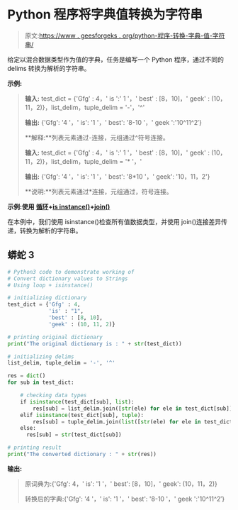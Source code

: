 # Python 程序将字典值转换为字符串

> 原文:[https://www . geesforgeks . org/python-程序-转换-字典-值-字符串/](https://www.geeksforgeeks.org/python-program-to-convert-dictionary-values-to-strings/)

给定以混合数据类型作为值的字典，任务是编写一个 Python 程序，通过不同的 delims 转换为解析的字符串。

**示例:**

> **输入:** test_dict = {'Gfg' : 4，' is ':' 1 '，' best' : [8，10]，' geek' : (10，11，2)}，list_delim，tuple_delim = '-'，'^'
> 
> **输出:** {'Gfg': '4 '，' is': '1 '，' best': '8-10 '，' geek ':'10^11^2′}
> 
> **解释:**列表元素通过-连接，元组通过^符号连接。
> 
> **输入:** test_dict = {'Gfg' : 4，' is ':' 1 '，' best' : [8，10]，' geek' : (10，11，2)}，list_delim，tuple_delim = '* '，'
> 
> **输出:** {'Gfg': '4 '，' is': '1 '，' best': '8*10 '，' geek': '10，11，2'}
> 
> **说明:**列表元素通过*连接，元组通过，符号连接。

**示例:使用** [**循环**](https://www.geeksforgeeks.org/loops-in-python/)**+**[**is instance()**](https://www.geeksforgeeks.org/python-isinstance-method/)**+**[**join()**](https://www.geeksforgeeks.org/join-function-python/)

在本例中，我们使用 isinstance()检查所有值数据类型，并使用 join()连接差异传递，转换为解析的字符串。

## 蟒蛇 3

```py
# Python3 code to demonstrate working of
# Convert dictionary values to Strings
# Using loop + isinstance()

# initializing dictionary
test_dict = {'Gfg' : 4,
             'is' : "1",
             'best' : [8, 10],
             'geek' : (10, 11, 2)}

# printing original dictionary
print("The original dictionary is : " + str(test_dict))

# initializing delims
list_delim, tuple_delim = '-', '^'

res = dict()
for sub in test_dict:

    # checking data types
    if isinstance(test_dict[sub], list):
        res[sub] = list_delim.join([str(ele) for ele in test_dict[sub]])
    elif isinstance(test_dict[sub], tuple):
        res[sub] = tuple_delim.join(list([str(ele) for ele in test_dict[sub]]))
    else:
      res[sub] = str(test_dict[sub])

# printing result
print("The converted dictionary : " + str(res))
```

**输出:**

> 原词典为:{'Gfg': 4，' is': '1 '，' best': [8，10]，' geek': (10，11，2)}
> 
> 转换后的字典:{'Gfg': '4 '，' is': '1 '，' best': '8-10 '，' geek ':'10^11^2′}